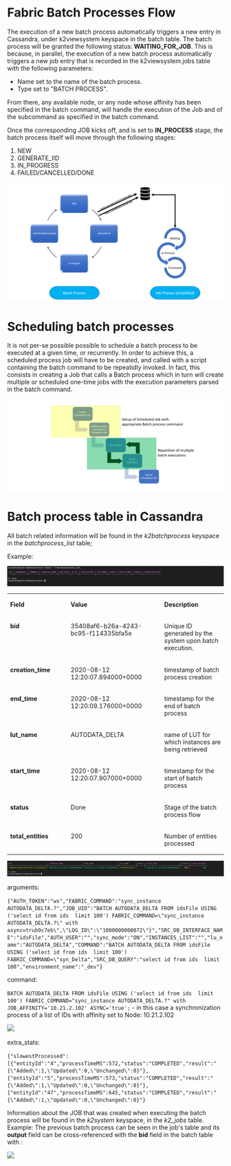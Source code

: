 # **Fabric Batch Processes Flow** 
The execution of a new batch process automatically triggers a new entry in Cassandra, under k2viewsystem keyspace in the batch table. The batch process will be granted the following status: **WAITING_FOR_JOB**. This is because, in parallel, the execution of a new batch process automatically triggers a new job entry that is recorded in the k2viewsystem.jobs table with the following parameters:
- Name set to the name of the batch process.
- Type set to "BATCH PROCESS".

From there, any available node, or any node whose affinity has been specified in the batch command, will handle the execution of the Job and of the subcommand as specified in the batch command.

Once the corresponding JOB kicks off, and is set to **IN_PROCESS** stage, the batch process itself will move through the following stages:
1. NEW
2. GENERATE_IID
3. IN_PROGRESS
4. FAILED/CANCELLED/DONE
 

<img src="/articles/20_jobs_and_batch_services/images/13_jobs_and_batch_services_batch_process.PNG">



# **Scheduling batch processes**

It is not per-se possible possible to schedule a batch process to be executed at a given time, or recurrently. In order to achieve this, a scheduled process job will have to be created, and called with a script containing the batch command to be repeatidly invoked.
In fact, this consists in creating a Job that calls a Batch process which in turn will create multiple or scheduled one-time jobs with the execution parameters parsed in the batch command.

<img src="/articles/20_jobs_and_batch_services/images/14_jobs_and_batch_services_scheduled_batch_process.PNG">
 

# **Batch process table in Cassandra**
All batch related information will be found in the *k2batchprocess* keyspace in the *batchprocess_list* table;

Example:

<img src="/articles/20_jobs_and_batch_services/images/15_jobs_and_batch_services_scheduled_batch_process.PNG">



<table width="900pxl">
<tbody>
<tr>
<td valign="top" width="300pxl">
<p><strong>Field</strong></p>
</td>
<td valign="top" width="400pxl">
<p><strong>Value</strong></p>
</td>
<td valign="top" width="400pxl">
<p><strong>Description</strong></p>
</td>

</tr>
<tr>
<td valign="top" width="300pxl">
<p><strong>bid</strong></p>
</td>
<td valign="top" width="400pxl">
<p>35408af6-b26a-4243-bc95-f114335bfa5e</p>
</td>
<td valign="top" width="400pxl">
<p>Unique ID generated by the system upon batch execution.</p>
</td>
 
 
</tr>
<tr>
<td valign="top" width="300pxl">
<p><strong>creation_time</strong></p>
</td>
<td valign="top" width="400pxl">
<p>2020-08-12 12:20:07.894000+0000</p>
</td>
<td valign="top" width="400pxl">
<p>timestamp of batch process creation</p>
</td>
</tr>

<tr>
<td valign="top" width="300pxl">
<p><strong>end_time</strong></p>
</td>
<td valign="top" width="400pxl">
<p>2020-08-12 12:20:09.176000+0000</p>
</td>
<td valign="top" width="400pxl">
<p>timestamp for the end of batch process</p>
</td>
</tr>

<tr>
<td valign="top" width="300pxl">
<p><strong>lut_name</strong></p>
</td>
<td valign="top" width="400pxl">
<p>AUTODATA_DELTA</p>
</td>
<td valign="top" width="400pxl">
<p>name of LUT for which instances are being retrieved</p>
</td>
</tr>


<tr>
<td valign="top" width="300pxl">
<p><strong>start_time</strong></p>
</td>
<td valign="top" width="400pxl">
<p>2020-08-12 12:20:07.907000+0000</p>
</td>
<td valign="top" width="400pxl">
<p>timestamp for the start of batch process</p>
</td>
</tr>


<tr>
<td valign="top" width="300pxl">
<p><strong>status</strong></p>
</td>
<td valign="top" width="400pxl">
<p>Done</p>
</td>
<td valign="top" width="400pxl">
<p>Stage of the batch process flow</p>
</td>
</tr>


<tr>
<td valign="top" width="300pxl">
<p><strong>total_entities</strong></p>
</td>
<td valign="top" width="400pxl">
<p>200</p>
</td>
<td valign="top" width="400pxl">
<p>Number of entities processed</p>
</td>
</tr>

</tbody>
</table>

<img src="/articles/20_jobs_and_batch_services/images/16_jobs_and_batch_services_scheduled_batch_table1.PNG">


arguments: 

```{"AUTH_TOKEN":"ws","FABRIC_COMMAND":"sync_instance AUTODATA_DELTA.?","JOB_UID":"BATCH AUTODATA_DELTA FROM idsFile USING ('select id from ids  limit 100') FABRIC_COMMAND=\"sync_instance AUTODATA_DELTA.?\" with async=trub9c7eb\",\"LOG_ID\":\"1000000000072\"}","SRC_DB_INTERFACE_NAME":"idsFile","AUTH_USER":"","sync_mode":"ON","INSTANCES_LIST":"","lu_name":"AUTODATA_DELTA","COMMAND":"BATCH AUTODATA_DELTA FROM idsFile USING ('select id from ids  limit 100') FABRIC_COMMAND=\"syn_Delta","SRC_DB_QUERY":"select id from ids  limit 100","environment_name":"_dev"}```

command: 

```BATCH AUTODATA_DELTA FROM idsFile USING ('select id from ids  limit 100') FABRIC_COMMAND="sync_instance AUTODATA_DELTA.?" with JOB_AFFINITY='10.21.2.102' ASYNC='true';``` - in this case a synchronization process of a list of IDs with affinity set to Node: 10.21.2.102 

<img src="/articles/20_jobs_and_batch_services/images/17_jobs_and_batch_services_scheduled_batch_table2.PNG">


extra_stats: 

```{"slowestProcessed":[{"entityId":"4","processTimeMS":572,"status":"COMPLETED","result":"{\"Added\":1,\"Updated\":0,\"Unchanged\":0}"},{"entityId":"5","processTimeMS":573,"status":"COMPLETED","result":"{\"Added\":1,\"Updated\":0,\"Unchanged\":0}"},{"entityId":"47","processTimeMS":645,"status":"COMPLETED","result":"{\"Added\":1,\"Updated\":0,\"Unchanged\":0}"}```


Information about the JOB that was created when executing the batch process will be found in the *k2system* keyspace, in the *k2_jobs* table.
Example:
The previous batch process can be seen in the job's table and its **output** field can be cross-referenced with the **bid** field in the batch table with :

<img src="/articles/20_jobs_and_batch_services/images/18_jobs_and_batch_services_scheduled_batch_table3.PNG">




